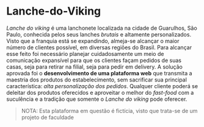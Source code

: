 # Lanche-do-Viking
*Lanche do viking* é uma lanchonete localizada na cidade de Guarulhos, São Paulo, conhecida pelos seus lanches *brutais* e altamente personalizados. Visto que a franquia está se expandindo, almeja-se alcançar o maior número de clientes possível, em diversas regiões do Brasil. Para alcançar esse feito foi necessário planejar cuidadosamente um meio de comunicação expansível para que os clientes façam pedidos de suas casas, seja para retirar na filial, seja para pedir em delivery. A solução aprovada foi o **desenvolvimento de uma plataforma web** que transmita a maestria dos produtos do estabelecimento, sem sacrificar sua principal característica: *alta personalização dos pedidos*. Qualquer cliente poderá se deleitar dos produtos oferecidos e aproveitar o melhor do *fast-food* com a suculência e a tradição que somente o *Lanche do viking* pode oferecer.

> NOTA: Esta plataforma em questão é fictícia, visto que trata-se de um projeto de faculdade
